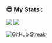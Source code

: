 <!--
**ignacioj/ignacioj** is a ✨ _special_ ✨ repository because its `README.md` (this file) appears on your GitHub profile.

Here are some ideas to get you started:

- 🔭 I’m currently working on ...
- 🌱 I’m currently learning ...
- 👯 I’m looking to collaborate on ...
- 🤔 I’m looking for help with ...
- 💬 Ask me about ...
- 📫 How to reach me: ...
- 😄 Pronouns: ...
- ⚡ Fun fact: ...
-->
### &#x1F60E; My Stats :
<p>
  <img src="https://github-readme-stats.vercel.app/api?username=ignacioj&show_icons=true&line_height=33&count_private=true&theme=dark&background=000000" />
  <img src="https://github-readme-stats.vercel.app/api/top-langs/?username=ignacioj&&hide=cmake&langs_count=4&line_height=35&theme=dark&background=000000" />
</p>

[![GitHub Streak](http://github-readme-streak-stats.herokuapp.com?user=ignacioj&theme=dark&background=000000)](https://git.io/streak-stats)

